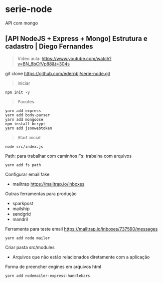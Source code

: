 # serie-node
API com mongo

## [API NodeJS + Express + Mongo] Estrutura e cadastro | Diego Fernandes

> Video aula:
https://www.youtube.com/watch?v=BN_8bCfVp88&t=304s

git clone https://github.com/ederpbj/serie-node.git

> Iniciar

    npm init -y

> Pacotes

    yarn add express
    yarn add body-parser
    yarn add mongoose
    npm install bcrypt
    yarn add jsonwebtoken

> Start inicial

    node src/index.js

    	
Path: para trabalhar com caminhos
Fs: trabalha com arquivos

    yarn add fs path

Configurar email fake
- mailtrap
https://mailtrap.io/inboxes

Outras ferramentas para produção 
- sparkpost
- mailship
- sendgrid
- mandril 

Ferramenta para teste email
https://mailtrap.io/inboxes/737590/messages

    yarn add node mailer

Criar pasta src/modules
- Arquivos que não estão relacionados diretamente com a aplicação

Forma de preencher engines em arquivos html

    yarn add nodemailer-express-handlebars